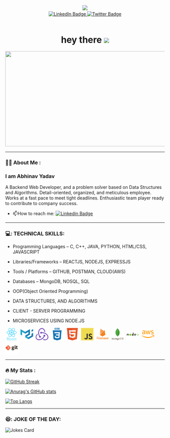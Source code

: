 <div id="header" align="center">
  <img src="https://media.giphy.com/media/MeJgB3yMMwIaHmKD4z/giphy.gif" width="100"/>
  
</div>

<div id="header" align="center">
<div id="badges">
    
  <a href="https://www.linkedin.com/in/abhinav-yadav-437a401a6/">
    <img src="https://img.shields.io/badge/LinkedIn-blue?style=for-the-badge&logo=linkedin&logoColor=white" alt="LinkedIn Badge"/>
  </a>
   <a href="https://twitter.com/Abhinav14884224">
    <img src="https://img.shields.io/badge/Twitter-blue?style=for-the-badge&logo=twitter&logoColor=white" alt="Twitter Badge"/>
  </a>

</div>
    <img src="https://komarev.com/ghpvc/?username=jomoabhi&style=flat-square&color=blue" alt=""/>                                                                                                                        
      <h1>
  hey there
  <img src="https://media.giphy.com/media/hvRJCLFzcasrR4ia7z/giphy.gif" width="30px"/>
</h1>                                                                                                                       
 </div>     
 <div align="center">
  <img src="https://media.giphy.com/media/dWesBcTLavkZuG35MI/giphy.gif" width="600" height="300"/>
</div>

                                                                                                                             

---

### :man_technologist: About Me :
### I am Abhinav Yadav
A Backend Web Developer, and a problem solver based on Data Structures and Algorithms. Detail-oriented, organized, and meticulous employee. Works at a fast pace to meet tight deadlines. Enthusiastic team player ready to contribute to company success.

- :mailbox:How to reach me:  [![Linkedin Badge](https://img.shields.io/badge/LinkedIn-blue?style=for-the-badge&logo=linkedin&logoColor=white&height=300)](https://twitter.com/Abhinav14884224)

---

### 💻: TECHNICAL SKILLS:


- Programming Languages – C, C++, JAVA, PYTHON, HTML/CSS, JAVASCRIPT


- Libraries/Frameworks – REACTJS, NODEJS, EXPRESSJS


- Tools / Platforms – GITHUB, POSTMAN,  CLOUD(AWS)


- Databases – MongoDB, NOSQL, SQL

- OOP(Object Oriented Programming)


- DATA STRUCTURES, AND ALGORITHMS


- CLIENT - SERVER PROGRAMMING


- MICROSERVICES USING NODE.JS


<div>

  <img src="https://github.com/devicons/devicon/blob/master/icons/react/react-original-wordmark.svg" title="React" alt="React" width="40" height="40"/>&nbsp; 
  <img src="https://github.com/devicons/devicon/blob/master/icons/materialui/materialui-original.svg" title="Material UI" alt="Material UI" width="40" height="40"/>&nbsp;
  <img src="https://github.com/devicons/devicon/blob/master/icons/redux/redux-original.svg" title="Redux" alt="Redux " width="40" height="40"/>&nbsp;
  <img src="https://github.com/devicons/devicon/blob/master/icons/css3/css3-plain-wordmark.svg"  title="CSS3" alt="CSS" width="40" height="40"/>&nbsp;
  <img src="https://github.com/devicons/devicon/blob/master/icons/html5/html5-original.svg" title="HTML5" alt="HTML" width="40" height="40"/>&nbsp;
  <img src="https://github.com/devicons/devicon/blob/master/icons/javascript/javascript-original.svg" title="JavaScript" alt="JavaScript" width="40" height="40"/>&nbsp;
  <img src="https://github.com/devicons/devicon/blob/master/icons/firebase/firebase-plain-wordmark.svg" title="Firebase" alt="Firebase" width="40" height="40"/>&nbsp;
  <img src="https://github.com/devicons/devicon/blob/master/icons/mongodb/mongodb-original-wordmark.svg" title="MySQL"  alt="MySQL" width="40" height="40"/>&nbsp;
  <img src="https://github.com/devicons/devicon/blob/master/icons/nodejs/nodejs-original-wordmark.svg" title="NodeJS" alt="NodeJS" width="40" height="40"/>&nbsp;
  <img src="https://github.com/devicons/devicon/blob/master/icons/amazonwebservices/amazonwebservices-plain-wordmark.svg" title="AWS" alt="AWS" width="40" height="40"/>&nbsp;
  <img src="https://github.com/devicons/devicon/blob/master/icons/git/git-original-wordmark.svg" title="Git" alt="Git" width="40" height="40"/>
</div>


---

### :fire: My Stats :

[![GitHub Streak](http://github-readme-streak-stats.herokuapp.com?user=jomoabhi&theme=dark&background=000000)](https://git.io/streak-stats)

[![Anurag's GitHub stats](https://github-readme-stats.vercel.app/api?username=jomoabhi)](https://github.com/anuraghazra/github-readme-stats)

[![Top Langs](https://github-readme-stats.vercel.app/api/top-langs/?username=jomoabhi&layout=compact&theme=vision-friendly-dark)](https://github.com/anuraghazra/github-readme-stats)

----
### 😆: JOKE OF THE DAY:
![Jokes Card](https://readme-jokes.vercel.app/api)
